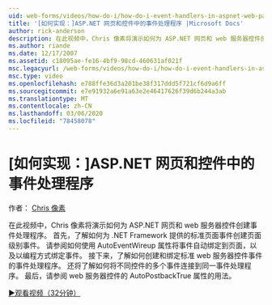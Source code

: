 ```yaml
---
uid: web-forms/videos/how-do-i/how-do-i-event-handlers-in-aspnet-web-pages-and-controls
title: '[如何实现：]ASP.NET 网页和控件中的事件处理程序 |Microsoft Docs'
author: rick-anderson
description: 在此视频中，Chris 像素将演示如何为 ASP.NET 网页和 web 服务器控件创建事件处理程序。 首先，了解如何创建页面级别事件 。
ms.author: riande
ms.date: 12/17/2007
ms.assetid: c18095ae-fe16-4bf9-98cd-460631af021f
msc.legacyurl: /web-forms/videos/how-do-i/how-do-i-event-handlers-in-aspnet-web-pages-and-controls
msc.type: video
ms.openlocfilehash: e788ffe36d3a201be38f317ddd5f721cf6d9a6ff
ms.sourcegitcommit: e7e91932a6e91a63e2e46417626f39d6b244a3ab
ms.translationtype: MT
ms.contentlocale: zh-CN
ms.lasthandoff: 03/06/2020
ms.locfileid: "78458078"
---
```

# <a name="how-do-i-event-handlers-in-aspnet-web-pages-and-controls"></a>[如何实现：]ASP.NET 网页和控件中的事件处理程序

作者： [Chris 像素](https://twitter.com/chrispels)

在此视频中，Chris 像素将演示如何为 ASP.NET 网页和 web 服务器控件创建事件处理程序。 首先，了解如何为 .NET Framework 提供的标准页面事件创建页面级别事件。 请参阅如何使用 AutoEventWireup 属性将事件自动绑定到页面，以及以编程方式绑定事件。 接下来，了解如何创建和绑定标准 web 服务器控件事件的事件处理程序。 还将了解如何将不同控件的多个事件连接到同一事件处理程序。 最后，请参阅 web 服务器控件的 AutoPostbackTrue 属性的用法。

[&#9654;观看视频（32分钟）](https://channel9.msdn.com/Blogs/ASP-NET-Site-Videos/how-do-i-event-handlers-in-aspnet-web-pages-and-controls)

